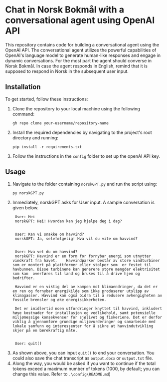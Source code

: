 # Chat in Norsk Bokmål with a conversational agent using OpenAI API

This repository contains code for building a conversational agent using the OpenAI API. The conversational agent utilizes the powerful capabilities of OpenAI's language model to generate human-like responses and engage in dynamic conversations. For the most part the agent should converse in Norsk Bokmål. In case the agent responds in English, remind that it is supposed to respond in Norsk in the subsequent user input.

## Installation

To get started, follow these instructions:

1. Clone the repository to your local machine using the following command:
   
   ```
   gh repo clone your-username/repository-name
   ```

2. Install the required dependencies by navigating to the project's root directory and running:
   
   ```
   pip install -r requirements.txt
   ```

3. Follow the instructions in the `config` folder to set up the openAI API key.

## Usage

1. Navigate to the folder containing `norskGPT.py` and run the script using:
   ```
   py norskGPT.py
   ```
2. Immediately, norskGPT asks for User input. A sample conversation is given below.
   ```
    User: Hei
    norskGPT: Hei! Hvordan kan jeg hjelpe deg i dag?


    User: Kan vi snakke om havvind?
    norskGPT: Ja, selvfølgelig! Hva vil du vite om havvind?


    User: Hva vet du om havvind?
    norskGPT: Havvind er en form for fornybar energi som utnytter vindkraft fra havet.    Havvindparker består av store vindturbiner som er montert på plattformer eller stolper som  er festet til havbunnen. Disse turbinene kan generere store mengder elektrisitet som kan  overføres til land og brukes til å drive hjem og bedrifter.

    Havvind er en viktig del av kampen mot klimaendringer, da det er en ren og fornybar energikilde som ikke produserer utslipp av klimagasser. Havvind kan også bidra til å redusere avhengigheten av fossile brensler og øke energisikkerheten.

    Det er imidlertid noen utfordringer knyttet til havvind, inkludert høye kostnader for installasjon og vedlikehold, samt potensielle miljømessige konsekvenser for sjølivet og fiskeriene. Det er derfor viktig å gjennomføre grundige miljøvurderinger og samarbeide med lokale samfunn og interessenter for å sikre at havvindutvikling skjer på en bærekraftig måte.


    User: quit()
   ```
3. As shown above, you can input `quit()` to end your conversation. You could also save the chat transcript as `output.docx` or `output.txt` file.
4. Along the way, you would be asked if you want to continue if the total tokens exceed a maximum number of tokens (1000, by default; you can change this value. Refer to `.\config\README.md`)

